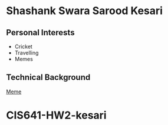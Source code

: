 # Shashank Swara Sarood Kesari
## Personal Interests
* Cricket
* Travelling
* Memes
## Technical Background
[Meme](https://www.reddit.com/r/memes/comments/oy9r5y/idk_it_just_worked/?rdt=33874) 
# CIS641-HW2-kesari
 
